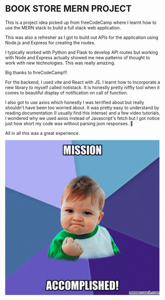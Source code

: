 # BOOK STORE MERN PROJECT

This is a project idea picked up from freeCodeCamp where I learnt how to use the MERN stack to build a full stack web application.

This was also a refresher as I got to build out APIs for the application using Node.js and Express for creating the routes.

I typically worked with Python and Flask to develop API routes but working with Node and Express actually showed me new patterns of thought to work with new technologies. This was really amazing.

Big thanks to frreCodeCamp!!!

For the backend, I used vite and React with JS. I learnt how to incorporate a new library to myself called notistack. It is honestly pretty niffty tool when it comes to beautiful display of notification on call of function.

I also got to use axios which honestly I was terrified about but really shouldn't have been too worried about. It was pretty easy to understand by reading documentation (I usually find this intense) and a few video tutorials. I wondered why we used axios instead of Javascript's fetch but I got notice just how short my code was without parsing json responses. 🤯

All in all this was a great experience.

![alt text](image.png)
